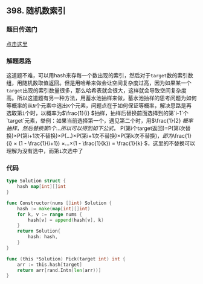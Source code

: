 ## 398. 随机数索引

### 题目传送门

[点击这里](https://leetcode-cn.com/problems/random-pick-index/)

### 解题思路

这道题不难，可以用hash来存每一个数出现的索引，然后对于`target`数的索引数组，用随机数取值返回。但是用哈希来做会让空间复杂度过高，因为如果某一个`target`出现的索引数量很多，那么哈希表就会很大，这样就会导致空间复杂度高。所以这道题有另一种方法，用蓄水池抽样来做，蓄水池抽样的思考问题为如何等概率的从`N`个元素中选出`K`个元素，问题点在于如何保证等概率，解决思路是再选取第`i`个时，以概率为$\frac{1}{i} $抽样，抽样后替换前面选择到的第`i-1`个`target`元素，举例：如果当前选择第一个，遇见第二个时，用$\frac{1}{2} $概率抽样，然后替换第1个...所以可以得到如下公式，$ P(第i个target返回)=P(第i次替换)×P(第i+1次不替换)×P(...)×P(第i+1次不替换)×P(第k次不替换)$，即为$\frac{1}{i} × (1 - \frac{1}{i+1}) ×...×(1 - \frac{1}{k}) = \frac{1}{k} $，这里的不替换可以理解为没有选中，而第`i`次选中了

### 代码

```go
type Solution struct {
	hash map[int][]int
}

func Constructor(nums []int) Solution {
	hash := make(map[int][]int)
	for k, v := range nums {
		hash[v] = append(hash[v], k)
	}
	return Solution{
		hash: hash,
	}
}

func (this *Solution) Pick(target int) int {
	arr := this.hash[target]
	return arr[rand.Intn(len(arr))]
}
```